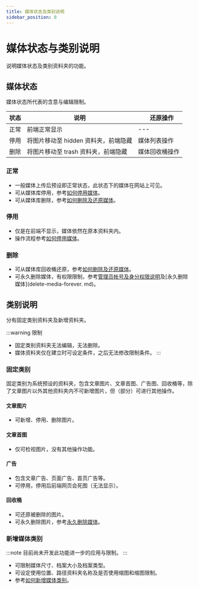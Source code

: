 ```yaml
---
title: 媒体状态及类别说明
sidebar_position: 0
---
```


# 媒体状态与类别说明

说明媒体状态及类别资料夹的功能。

## 媒体状态

媒体状态所代表的含意与编辑限制。

| 状态 | 说明                                 | 　还原操作　   |
| ---- | ------------------------------------ | -------------- |
| 正常 | 前端正常显示                         | ---            |
| 停用 | 将图片移动至 hidden 资料夹，前端隐藏 | 媒体列表操作   |
| 删除 | 将图片移动至 trash 资料夹，前端隐藏  | 媒体回收桶操作 |

### 正常

- 一般媒体上传后预设即正常状态，此状态下的媒体在网站上可见。
- 可从媒体库停用，参考[如何停用媒体](suspend-media.md)。
- 可从媒体库删除，参考[如何删除及还原媒体](./delete-and-recover-media.md#如何删除媒体)。

### 停用

- 仅是在前端不显示，媒体依然在原本资料夹内。
- 操作流程参考[如何停用媒体](./suspend-media.md)。

### 删除

- 可从媒体库回收桶还原，参考[如何删除及还原媒体](./delete-and-recover-media.md#如何还原媒体)。
- 可永久删除媒体，有权限限制，参考[管理员帐号及身分权限说明](../../center/admin/administer-rules.md)及[永久删除媒体](delete-media-forever. md)。

## 类别说明

分有固定类别资料夹及新增资料夹。

:::warning 限制

- 固定类别资料夹无法编辑，无法删除。
- 媒体资料夹仅在建立时可设定条件，之后无法修改限制条件。
  :::

### 固定类别

固定类别为系统预设的资料夹，包含文章图片、文章首图、广告图、回收桶等，除了文章图片以外其他资料夹内不可新增图片，但（部分）可进行其他操作。

#### 文章图片

- 可新增、停用、删除图片。

#### 文章首图

- 仅可检视图片，没有其他操作功能。

#### 广告

- 包含文章广告、页面广告、首页广告等。
- 可停用，停用后前端网页会死图（无法显示）。

#### 回收桶

- 可还原被删除的图片。
- 可永久删除图片，参考[永久删除媒体](./delete-media-forever.md)。

### 新增媒体类别

:::note
目前尚未开发此功能进一步的应用与限制。
:::

- 可限制媒体尺寸、档案大小及档案类型。
- 可设定使用位置、路径资料夹名称及是否使用缩图和缩图限制。
- 参考[如何新增媒体类别](./how-to-add-media-category.md)。
